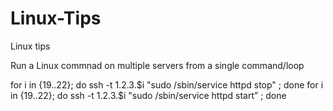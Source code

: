# Linux-Tips
Linux tips


Run a Linux commnad on multiple servers from a single command/loop

for i in {19..22}; do ssh -t 1.2.3.$i "sudo /sbin/service httpd stop" ; done
for i in {19..22}; do ssh -t 1.2.3.$i "sudo /sbin/service httpd start” ; done


